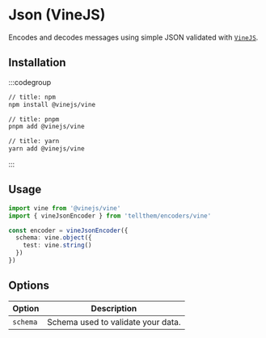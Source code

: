 # Json (VineJS)

Encodes and decodes messages using simple JSON validated with [`VineJS`](https://github.com/vinejs/vine).

## Installation

:::codegroup
```sh
// title: npm
npm install @vinejs/vine
```

```sh
// title: pnpm
pnpm add @vinejs/vine
```

```sh
// title: yarn
yarn add @vinejs/vine
```
:::

## Usage

```ts
import vine from '@vinejs/vine'
import { vineJsonEncoder } from 'tellthem/encoders/vine'

const encoder = vineJsonEncoder({
  schema: vine.object({
    test: vine.string()
  })
})
```

## Options


| Option   | Description                        |
|----------|------------------------------------|
| `schema` | Schema used to validate your data. |
